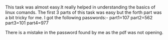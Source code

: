 This task was almost easy.It really helped in understanding the basics of linux comands. The first 3 parts of this task was easy but the forth part was a bit tricky for me. 
I got the following passwords:-
part1=107 
part2=562 
part3=101 
part4=977 

There is a mistake in the password found by me as the pdf was not opening.
